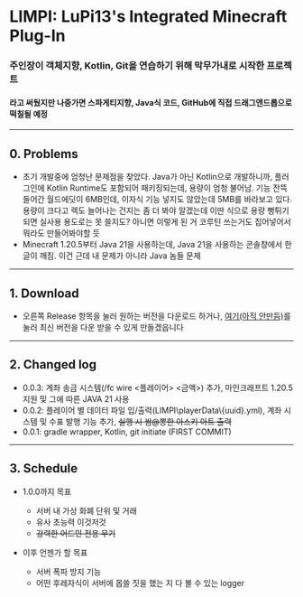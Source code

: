 # LIMPI: LuPi13's Integrated Minecraft Plug-In
### 주인장이 객체지향, Kotlin, Git을 연습하기 위해 막무가내로 시작한 프로젝트

#### 라고 써뒀지만 나중가면 스파게티지향, Java식 코드, GitHub에 직접 드래그앤드롭으로 떡칠될 예정

- - -

## 0. Problems
- 초기 개발중에 엄청난 문제점을 찾았다. Java가 아닌 Kotlin으로 개발하니까, 플러그인에 Kotlin Runtime도 포함되어 패키징되는데, 용량이 엄청 불어남. 기능 잔뜩 들어간 월드에딧이 6MB인데, 이자식 기능 넣지도 않았는데 5MB를 바라보고 있다. 용량이 크다고 렉도 늘어나는 건지는 좀 더 봐야 알겠는데 이딴 식으로 용량 뻥튀기 되면 실사용 용도로는 못 쓸지도? 아니면 이렇게 된 거 코루틴 쓰는거도 집어넣어서 뭐라도 만들어봐야할 듯
- Minecraft 1.20.5부터 Java 21을 사용하는데, Java 21을 사용하는 콘솔창에서 한글이 깨짐. 이건 근데 내 문제가 아니라 Java 놈들 문제
- - -

## 1. Download
- 오른쪽 Release 항목을 눌러 원하는 버전을 다운로드 하거나, [여기(아직 안만듬)](https://github.com/LuPi13/LIMPI)를 눌러 최신 버전을 다운 받을 수 있게 만들겠읍니다

- - -

## 2. Changed log
- 0.0.3: 계좌 송금 시스템(/fc wire <플레이어> <금액>) 추가, 마인크래프트 1.20.5 지원 및 그에 따른 JAVA 21 사용
- 0.0.2: 플레이어 별 데이터 파일 입/출력(LIMPI\playerData\\{uuid}.yml), 계좌 시스템 및 수표 발행 기능 추가, ~~실행 시 쌈@뽕한 아스키 아트 출력~~
- 0.0.1: gradle wrapper, Kotlin, git initiate (FIRST COMMIT)

- - -

## 3. Schedule
- 1.0.0까지 목표
    + 서버 내 가상 화폐 단위 및 거래
    + 유사 초능력 이것저것
    + ~~강력한 어드민 전용 무기~~


- 이후 언젠가 할 목표
    + 서버 폭파 방지 기능
    + 어떤 후레자식이 서버에 몹쓸 짓을 했는 지 다 볼 수 있는 logger
